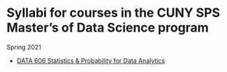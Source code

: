 Syllabi for courses in the CUNY SPS Master’s of Data Science program
================
Spring 2021

-   [DATA 606 Statistics & Probability for Data
    Analytics](DATA606/DATA606-2021-Spring.md)
